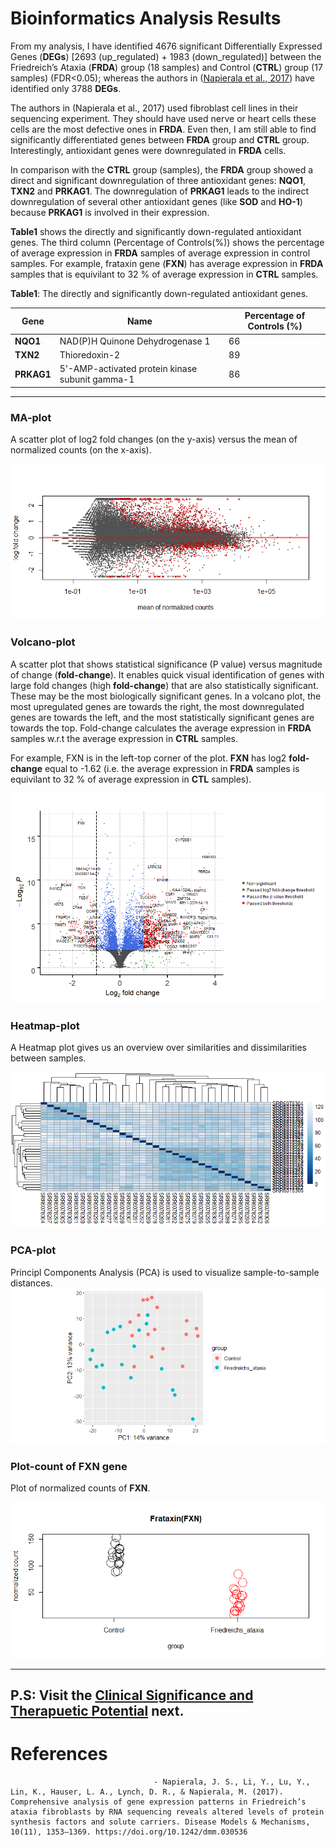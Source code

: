 # Bioinformatics Analysis Results

From my analysis, I have identified 4676  significant Differentially Expressed Genes (**DEGs**) [2693 (up_regulated) + 1983 (down_regulated)] between the Friedreich’s Ataxia (**FRDA**) group (18 samples) and Control (**CTRL**) group (17 samples) (FDR<0.05); whereas the authors in ([Napierala et al., 2017](https://www.ncbi.nlm.nih.gov/pubmed/29125828)) have identified only 3788 **DEGs**.  

The authors in (Napierala et al., 2017) used fibroblast cell lines in their sequencing experiment. They should have used nerve or heart cells these cells are the most defective ones in **FRDA**. Even then, I am still able to find significantly differentiated genes between **FRDA** group and **CTRL** group. Interestingly, antioxidant genes were downregulated in **FRDA** cells.  

In comparison with the **CTRL** group (samples), the **FRDA** group showed a direct and significant downregulation of three antioxidant genes: **NQO1**, **TXN2** and **PRKAG1**. The downregulation of **PRKAG1** leads to the indirect downregulation of several other antioxidant genes  (like **SOD** and **HO-1**) because **PRKAG1** is involved in their expression.  

**Table1** shows the directly and significantly down-regulated antioxidant genes. The third column (Percentage of Controls(%)) shows the percentage of average expression in **FRDA** samples of average expression in control samples. For example, frataxin gene (**FXN**) has average expression in **FRDA** samples that is equivilant to 32 % of average expression in **CTRL** samples.  
             
**Table1**: The directly and significantly down-regulated antioxidant genes.  

Gene          |          Name                                  | Percentage of Controls (%)
------------- | ---------------------------------------------- | ----------------------  
**NQO1**      | NAD(P)H Quinone Dehydrogenase 1                  | 66
**TXN2**      | Thioredoxin-2                                    | 89
**PRKAG1**    | 5'-AMP-activated protein kinase subunit gamma-1  | 86

---------


### MA-plot
A scatter plot of log2 fold changes (on the y-axis) versus the mean of normalized counts (on the x-axis).

![](plots/ma_plot.png)

### Volcano-plot
A scatter plot that shows statistical significance (P value) versus magnitude of change (**fold-change**). It enables quick visual identification of genes with large fold changes (high **fold-change**) that are also statistically significant. These may be the most biologically significant genes. In a volcano plot, the most upregulated genes are towards the right, the most downregulated genes are towards the left, and the most statistically significant genes are towards the top. Fold-change calculates the average expression in **FRDA** samples w.r.t the average expression in **CTRL** samples.  

For example, FXN is in the left-top corner of the plot. **FXN** has log2 **fold-change** equal to -1.62 (i.e. the average expression in **FRDA** samples is equivilant to 32 % of average expression in **CTL** samples).  

![](plots/volcano_plot.png)

### Heatmap-plot
A Heatmap plot gives us an overview over similarities and dissimilarities between samples.  

![](plots/heatmap_plot.png)

### PCA-plot
Principl Components Analysis (PCA) is used to visualize sample-to-sample distances. 
![](plots/pca_plot.png)

### Plot-count of FXN gene

Plot of normalized counts of **FXN**.

![](plots/fxn_counts_plot.png)

----------
P.S: Visit the [Clinical Significance and Therapuetic Potential](Clinical_Significance_and_Therapuetic_Potential.md) next.
----------

# References

                                    - Napierala, J. S., Li, Y., Lu, Y., Lin, K., Hauser, L. A., Lynch, D. R., & Napierala, M. (2017). Comprehensive analysis of gene expression patterns in Friedreich’s ataxia fibroblasts by RNA sequencing reveals altered levels of protein synthesis factors and solute carriers. Disease Models & Mechanisms, 10(11), 1353–1369. https://doi.org/10.1242/dmm.030536